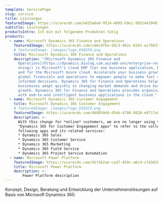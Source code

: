 ```yaml
---
template: ServicePage
slug: service
title: Leistungen
featuredImage: https://ucarecdn.com/e815a6ed-9524-4895-b9e1-99314a394871/
subtitle: Leistungen
productsIntro: Ich bin mit folgenden Produkten tätig
products:
  - name: Microsoft Dynamics 365 Finance and Operations
    featuredImage: https://ucarecdn.com/c86c9f5e-ddc3-462c-8101-acf581581f77/
    # featuredImage: /images/logo_D365FO.png
    title: Microsoft Dynamics 365 Finance and Operations
    description: "[Microsoft Dynamics 365 Finance and
      Operations](https://dynamics.dialog.com.au/add-ons/enterprise-resoure-pla\
      nning/) is Microsoft’s cloud ERP Tier one business application, built on
      and for the Microsoft Azure cloud. Accelerate your business growth, unify
      global financials and operations to empower people to make fast and
      informed decisions. Dynamics 365 for Finance and Operations helps
      businesses adapt quickly to changing market demands and drive business
      growth. Dynamics 365 for Finance and Operations provides organisations
      with end-to-end intelligent business applications in the cloud."
  - name: Microsoft Dynamics 365 Customer Engagement
    title: Microsoft Dynamics 365 Customer Engagement
    # featuredImage: /images/logo_D365CE.png
    featuredImage: https://ucarecdn.com/848050dd-d5eb-4786-8828-e0717a8ff335/
    description: >-
      With this change for *online* customers, we are no longer using the term
      "Dynamics 365 for Customer Engagement apps" to refer to the collection of
      following apps and its related services:
      * Dynamics 365 Sales
      * Dynamics 365 Customer Service
      * Dynamics 365 Marketing
      * Dynamics 365 Field Service
      * Dynamics 365 Project Service Automation
  - name: Microsoft Power Platform
    featuredImage: https://ucarecdn.com/91fd52ae-ca37-459c-a0c4-cfd3d1bc4b6c/
    title: Microsoft Power Platform
    description: >-
        Power Platform description
---
```

Konzept, Design, Beratung und Entwicklung der Unternehmenslösungen auf Basis von Microsoft Dynamics 365:
